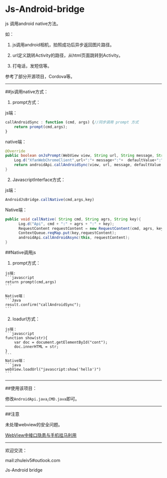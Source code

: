 Js-Android-bridge
=================
js 调用android native方法。

如：

1. js调用android相机，拍照成功后异步返回图片路径。

2. url定义跳转Activity的路径，从html页面跳转到Activity。

3. 打电话，发短信等。

参考了部分开源项目，Cordova等。

------------------

##js调用native方式：

1. prompt方式：

  js端：

  ```javascript
  callAndroidSync : function (cmd, args) {//同步调用 prompt 方式
      return prompt(cmd,args);
  }
  ```
  
  native端：
  
  ```Java
  @Override
  public boolean onJsPrompt(WebView view, String url, String message, String defaultValue, JsPromptResult result) {
      Log.d("XfanWebChromeClient",url+":"+ message+":"+  defaultValue+":"+  result);
      return androidApi.callAndroidSync(view, url, message, defaultValue ,result);
  }
  ```
2. JavascriptInterface方式：

  js端：
  
  ```javascript
  AndroidJsBridge.callNative(cmd,args,key)
  ```
  
  Native端：
  
  ```Java
  public void callNative( String cmd, String agrs, String key){
        Log.d("Api", cmd + ":" + agrs + ":" + key);
        RequestContent requestContent = new RequestContent(cmd, agrs, key, webView);
        ContextQueue.reqMap.put(key,requestContent);
        androidApi.callAndroidAsync(this, requestContent);
  }
  ```
  
##Native调用js

  1. prompt方式：

    js端:
    ```javascript
    return prompt(cmd,args)
    ```
    
    Native端：
    ```Java
    result.confirm("callAndroidSync"); 
    ```
    
  2. loadurl方式：
  
    js端：
    ```javascript
    function show(str){
        var doc = document.getElementById("cont");
        doc.innerHTML = str;
    }
    ```
    Native端：
    ```java
    webView.loadUrl("javascript:show('hello')")
    ```
    
    
-------------
##使用该项目：

修改`AndroidApi.java`,`CMD.java`即可。
  

-------------
##注意

未处理webview的安全问题。

[WebView中接口隐患与手机挂马利用](http://drops.wooyun.org/papers/548 "WebView中接口隐患与手机挂马利用")

-------------

欢迎交流：

mail:zhuleiv5#outlook.com



Js-Android bridge
